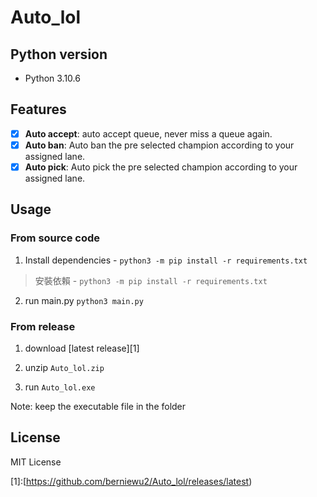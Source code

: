 # Auto_lol

## Python version
- Python 3.10.6

## Features

- [x] **Auto accept**: auto accept queue, never miss a queue again.
- [x] **Auto ban**: Auto ban the pre selected champion according to your assigned lane.
- [x] **Auto pick**: Auto pick the pre selected champion according to your assigned lane.

## Usage
### From source code
1. Install dependencies - `python3 -m pip install -r requirements.txt`

>安裝依賴 - `python3 -m pip install -r requirements.txt`

2. run main.py `python3 main.py` 

### From release
1. download [latest release][1]

2. unzip `Auto_lol.zip`

3. run `Auto_lol.exe`

Note: keep the executable file in the folder

## License

MIT License

[1]:[https://github.com/berniewu2/Auto_lol/releases/latest)
